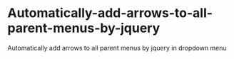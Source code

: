 # Automatically-add-arrows-to-all-parent-menus-by-jquery
Automatically add arrows to all parent menus by jquery in dropdown menu
